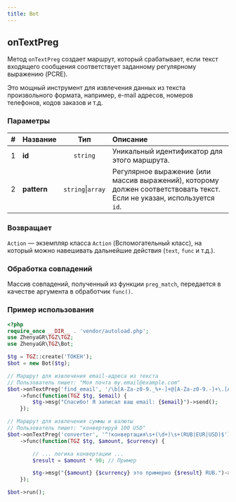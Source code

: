 ```yaml
---
title: Bot
---
```


## onTextPreg
Метод `onTextPreg` создает маршрут, который срабатывает, если текст входящего сообщения соответствует заданному регулярному выражению (PCRE).

Это мощный инструмент для извлечения данных из текста произвольного формата, например, e-mail адресов, номеров телефонов, кодов заказов и т.д.

### Параметры
| # |  Название |      Тип       | Описание                                                                                                |
|:-:|:----------|:--------------:|:--------------------------------------------------------------------------------------------------------|
| 1 | **id**    | `string`       | Уникальный идентификатор для этого маршрута.                                                            |
| 2 | **pattern** | `string`\|`array` | Регулярное выражение (или массив выражений), которому должен соответствовать текст. Если не указан, используется `id`. |

### Возвращает
`Action` — экземпляр класса `Action` (Вспомогательный класс), на который можно навешивать дальнейшие действия (`text`, `func` и т.д.).

### Обработка совпадений
Массив совпадений, полученный из функции `preg_match`, передается в качестве аргумента в обработчик `func()`.

### Пример использования
```php
<?php
require_once __DIR__ . 'vendor/autoload.php';
use ZhenyaGR\TGZ\TGZ;
use ZhenyaGR\TGZ\Bot;

$tg = TGZ::create('ТОКЕН');
$bot = new Bot($tg);

// Маршрут для извлечения email-адреса из текста
// Пользователь пишет: "Моя почта my.email@example.com"
$bot->onTextPreg('find_email', '/\b[A-Za-z0-9._%+-]+@[A-Za-z0-9.-]+\.[A-Z|a-z]{2,}\b/')
    ->func(function(TGZ $tg, $email) {
        $tg->msg("Спасибо! Я записал ваш email: {$email}")->send();
    });

// Маршрут для извлечения суммы и валюты
// Пользователь пишет: "конвертируй 100 USD"
$bot->onTextPreg('converter', '^!конвертация\s+(\d+)\s+(RUB|EUR|USD)$')
    ->func(function(TGZ $tg, $amount, $currency) {

        // ... логика конвертации ...
        $result = $amount * 90; // Пример

        $tg->msg("{$amount} {$currency} это примерно {$result} RUB.")->send();
    });

$bot->run();
```
